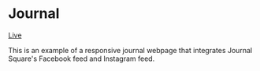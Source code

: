 # Journal

[Live](https://qb-journal.herokuapp.com/#/)

This is an example of a responsive journal webpage that integrates Journal Square's Facebook feed and Instagram feed.

